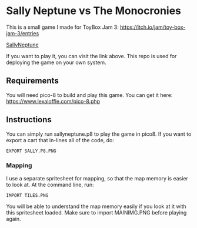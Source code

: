 # Sally Neptune vs The Monocronies

This is a small game I made for ToyBox Jam 3: https://itch.io/jam/toy-box-jam-3/entries

[SallyNeptune](sallyneptune_0.gif)

If you want to play it, you can visit the link above. This repo is used for deploying the game on your own system. 

## Requirements
You will need pico-8 to build and play this game. You can get it here: https://www.lexaloffle.com/pico-8.php

## Instructions
You can simply run sallyneptune.p8 to play the game in pico8. If you want to export a cart that in-lines all of the code, do:
```
EXPORT SALLY.P8.PNG
```

### Mapping
I use a separate spritesheet for mapping, so that the map memory is easier to look at. At the command line, run:
```
IMPORT TILES.PNG
```
You will be able to understand the map memory easily if you look at it with this spritesheet loaded. Make sure to import MAINIMG.PNG before playing again.

